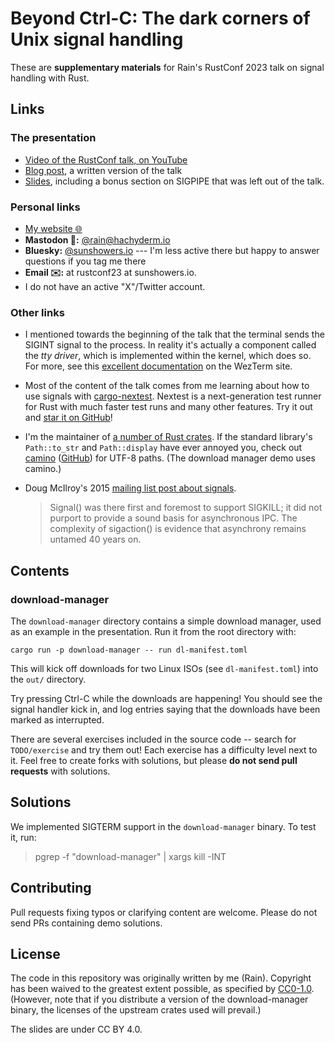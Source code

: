 # Beyond Ctrl-C: The dark corners of Unix signal handling

These are **supplementary materials** for Rain's RustConf 2023 talk on signal handling with Rust.

## Links

### The presentation

* [Video of the RustConf talk, on YouTube](https://www.youtube.com/watch?v=zhbkp_Fzqoo)
* [Blog post](https://sunshowers.io/posts/beyond-ctrl-c-signals/), a written version of the talk
* [Slides](https://docs.google.com/presentation/d/e/2PACX-1vQuV0pYyWQulFbnRHfgvtHqQ_ZVyrnkmfQxT0eQfjEpVjnptUIG8uMx9FuUDz3wxtWqVN5QA9C4biZT/pub?start=false&loop=false&delayms=3000), including a bonus section on SIGPIPE that was left out of the talk.

### Personal links

* [My website 🌐](https://sunshowers.io/)
* **Mastodon 🐘:** [@rain@hachyderm.io](https://hachyderm.io/@rain)
* **Bluesky:** [@sunshowers.io](https://bsky.app/profile/sunshowers.io) --- I'm less active there but happy to answer questions if you tag me there
* **Email ✉️:** at rustconf23 at sunshowers.io.
* I do not have an active "X"/Twitter account.

### Other links

* I mentioned towards the beginning of the talk that the terminal sends the SIGINT signal to the process. In reality it's actually a component called the *tty driver*, which is implemented within the kernel, which does so. For more, see this [excellent documentation](https://wezfurlong.org/wezterm/what-is-a-terminal.html#signals) on the WezTerm site.
* Most of the content of the talk comes from me learning about how to use signals with
  [cargo-nextest](https://nexte.st/). Nextest is a next-generation test runner for Rust with much
  faster test runs and many other features. Try it out and [star it on GitHub](https://github.com/nextest-rs/nextest)!
* I'm the maintainer of [a number of Rust crates](https://crates.io/users/sunshowers). If the
  standard library's `Path::to_str` and `Path::display` have ever annoyed you, check out
  [camino](https://crates.io/crates/camino/) ([GitHub](https://github.com/camino-rs/camino)) for UTF-8 paths. (The download manager demo uses camino.)
* Doug McIlroy's 2015 [mailing list post about signals](https://www.tuhs.org/pipermail/tuhs/2015-September/007509.html).
  
  > Signal() was there first and foremost to support SIGKILL; it
did not purport to provide a sound basis for asynchronous IPC.
The complexity of sigaction() is evidence that asynchrony remains
untamed 40 years on.

## Contents

### download-manager

The `download-manager` directory contains a simple download manager, used as an example in the
presentation. Run it from the root directory with:

```
cargo run -p download-manager -- run dl-manifest.toml
```

This will kick off downloads for two Linux ISOs (see `dl-manifest.toml`) into the `out/`
directory.

Try pressing Ctrl-C while the downloads are happening! You should see the signal handler kick in,
and log entries saying that the downloads have been marked as interrupted.

There are several exercises included in the source code -- search for `TODO/exercise` and try them
out! Each exercise has a difficulty level next to it. Feel free to create forks with solutions, but
please **do not send pull requests** with solutions.

## Solutions

We implemented SIGTERM support in the `download-manager` binary. To test it, run:
> pgrep -f "download-manager" | xargs kill -INT

## Contributing

Pull requests fixing typos or clarifying content are welcome. Please do not send PRs containing demo
solutions.

## License

The code in this repository was originally written by me (Rain). Copyright has been waived to the
greatest extent possible, as specified by
[CC0-1.0](https://creativecommons.org/share-your-work/public-domain/cc0/). (However, note that if
you distribute a version of the download-manager binary, the licenses of the upstream crates used
will prevail.)

The slides are under CC BY 4.0.
